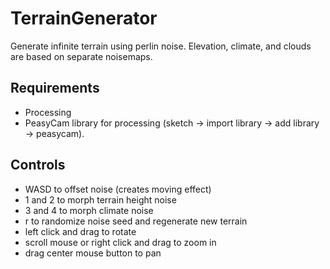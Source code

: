 # TerrainGenerator

Generate infinite terrain using perlin noise.
Elevation, climate, and clouds are based on separate noisemaps.


## Requirements
* Processing
* PeasyCam library for processing (sketch -> import library -> add library -> peasycam).

## Controls
* WASD to offset noise (creates moving effect)
* 1 and 2 to morph terrain height noise
* 3 and 4 to morph climate noise
* r to randomize noise seed and regenerate new terrain
* left click and drag to rotate
* scroll mouse or right click and drag to zoom in
* drag center mouse button to pan
